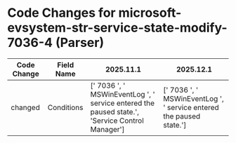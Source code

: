 # Code Changes for microsoft-evsystem-str-service-state-modify-7036-4 (Parser)

| Code Change | Field Name | 2025.11.1 | 2025.12.1 |
|-------------|------------|-----------|------------|
| changed | Conditions | [' 7036 ', ' MSWinEventLog ', ' service entered the paused state.', 'Service Control Manager'] | [' 7036 ', ' MSWinEventLog ', ' service entered the paused state.'] |